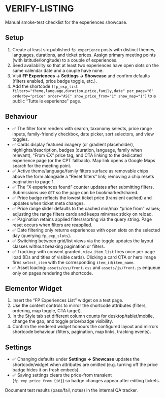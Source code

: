 # VERIFY-LISTING

Manual smoke-test checklist for the experiences showcase.

## Setup

1. Create at least six published `fp_experience` posts with distinct themes, languages, durations, and ticket prices. Assign primary meeting points (with latitude/longitude) to a couple of experiences.
2. Seed availability so that at least two experiences have open slots on the same calendar date and a couple have none.
3. Visit **FP Experiences → Settings → Showcase** and confirm defaults (filters enabled, price badge toggle, etc.).
4. Add the shortcode `[fp_exp_list filters="theme,language,duration,price,family,date" per_page="6" orderby="price" order="ASC" show_price_from="1" show_map="1"]` to a public “Tutte le esperienze” page.

## Behaviour

- ✅ The filter form renders with search, taxonomy selects, price range inputs, family-friendly checkbox, date picker, sort selectors, and view toggles.
- ✅ Cards display featured imagery (or gradient placeholder), highlights/description, badges (duration, language, family when relevant), “From €X” price tag, and CTA linking to the dedicated experience page (or the CPT fallback). Map link opens a Google Maps search for the meeting point.
- ✅ Active theme/language/family filters surface as removable chips above the form alongside a “Reset filters” link; removing a chip resets pagination to page 1.
- ✅ The “X experiences found” counter updates after submitting filters. Submissions use `GET` so the page can be bookmarked/shared.
- ✅ Price badge reflects the lowest ticket price (transient cached) and updates when ticket meta changes.
- ✅ Price range slider defaults to the cached min/max “price from” values; adjusting the range filters cards and keeps min/max sticky on reload.
- ✅ Pagination retains applied filters/sorting via the query string. Page reset occurs when filters are reapplied.
- ✅ Date filtering only returns experiences with open slots on the selected day (querying `fp_exp_slots`).
- ✅ Switching between grid/list views via the toggle updates the layout classes without breaking pagination or filters.
- ✅ Tracking: with consent granted, `view_item_list` fires once per page load (IDs and titles of visible cards). Clicking a card CTA or hero image fires `select_item` with the corresponding `item_id`/`item_name`.
- ✅ Asset loading: `assets/css/front.css` and `assets/js/front.js` enqueue only on pages rendering the shortcode.

## Elementor Widget

1. Insert the “FP Experiences List” widget on a test page.
2. Use the content controls to mirror the shortcode attributes (filters, ordering, map toggle, CTA target).
3. In the Style tab set different column counts for desktop/tablet/mobile, change the gap, and toggle price/badge visibility.
4. Confirm the rendered widget honours the configured layout and mirrors shortcode behaviour (filters, pagination, map links, tracking events).

## Settings

- ✅ Changing defaults under **Settings → Showcase** updates the shortcode/widget when attributes are omitted (e.g. turning off the price badge hides it on fresh embeds).
- ✅ Saving settings clears the price-from transient (`fp_exp_price_from_{id}`) so badge changes appear after editing tickets.

Document test results (pass/fail, notes) in the internal QA tracker.
